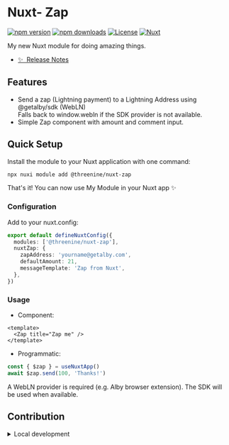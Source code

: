 <!--
Get your module up and running quickly.

Find and replace all on all files (CMD+SHIFT+F):
- Name: Nuxt- Zap
- Package name: @threenine/nuxt-zap
- Description: My new Nuxt module
-->

# Nuxt- Zap

[![npm version][npm-version-src]][npm-version-href]
[![npm downloads][npm-downloads-src]][npm-downloads-href]
[![License][license-src]][license-href]
[![Nuxt][nuxt-src]][nuxt-href]

My new Nuxt module for doing amazing things.

- [✨ &nbsp;Release Notes](/CHANGELOG.md)
<!-- - [🏀 Online playground](https://stackblitz.com/github/your-org/nuxt-zap?file=playground%2Fapp.vue) -->
<!-- - [📖 &nbsp;Documentation](https://example.com) -->

## Features

- Send a zap (Lightning payment) to a Lightning Address using @getalby/sdk (WebLN)\
  Falls back to window.webln if the SDK provider is not available.
- Simple Zap component with amount and comment input.

## Quick Setup

Install the module to your Nuxt application with one command:

```bash
npx nuxi module add @threenine/nuxt-zap
```

That's it! You can now use My Module in your Nuxt app ✨

### Configuration

Add to your nuxt.config:

```ts
export default defineNuxtConfig({
  modules: ['@threenine/nuxt-zap'],
  nuxtZap: {
    zapAddress: 'yourname@getalby.com',
    defaultAmount: 21,
    messageTemplate: 'Zap from Nuxt',
  },
})
```

### Usage

- Component:
```vue
<template>
  <Zap title="Zap me" />
</template>
```

- Programmatic:
```ts
const { $zap } = useNuxtApp()
await $zap.send(100, 'Thanks!')
```

A WebLN provider is required (e.g. Alby browser extension). The SDK will be used when available.


## Contribution

<details>
  <summary>Local development</summary>
  
  ```bash
  # Install dependencies
  npm install
  
  # Generate type stubs
  npm run dev:prepare
  
  # Develop with the playground
  npm run dev
  
  # Build the playground
  npm run dev:build
  
  # Run ESLint
  npm run lint
  
  # Run Vitest
  npm run test
  npm run test:watch
  
  # Release new version
  npm run release
  ```

</details>


<!-- Badges -->
[npm-version-src]: https://img.shields.io/npm/v/@threenine/nuxt-zap/latest.svg?style=flat&colorA=020420&colorB=00DC82
[npm-version-href]: https://npmjs.com/package/@threenine/nuxt-zap

[npm-downloads-src]: https://img.shields.io/npm/dm/@threenine/nuxt-zap.svg?style=flat&colorA=020420&colorB=00DC82
[npm-downloads-href]: https://npm.chart.dev/@threenine/nuxt-zap

[license-src]: https://img.shields.io/npm/l/@threenine/nuxt-zap.svg?style=flat&colorA=020420&colorB=00DC82
[license-href]: https://npmjs.com/package/@threenine/nuxt-zap

[nuxt-src]: https://img.shields.io/badge/Nuxt-020420?logo=nuxt.js
[nuxt-href]: https://nuxt.com
